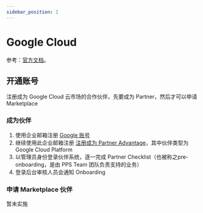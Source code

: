 ```yaml
---
sidebar_position: 2
---
```


# Google Cloud

参考：[官方文档](https://cloud.google.com/marketplace/docs/partners/)。

## 开通账号

注册成为 Google Cloud 云市场的合作伙伴，先要成为 Partner，然后才可以申请 Marketplace

### 成为伙伴

1. 使用企业邮箱注册 [Google 账号](https://accounts.google.com/signup)
2. 继续使用此企业邮箱注册 [注册成为 Partner Advantage](https://cloud.google.com/partners/become-a-partner/)，其中伙伴类型为 Google Cloud Platform
3. 以管理员身份登录伙伴系统，逐一完成 Partner Checklist（也被称之pre-onboarding，是由 PPS Team 团队负责支持的业务）
4. 登录后台审核人员会通知 Onboarding

### 申请 Marketplace 伙伴

暂未实施
